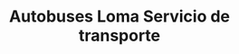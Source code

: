 ---
title: "Autobuses Loma Servicio de transporte"
url: /oaxaca-de-juarez/autobuses-loma-servicio-de-transporte/
shop: alquiler
---